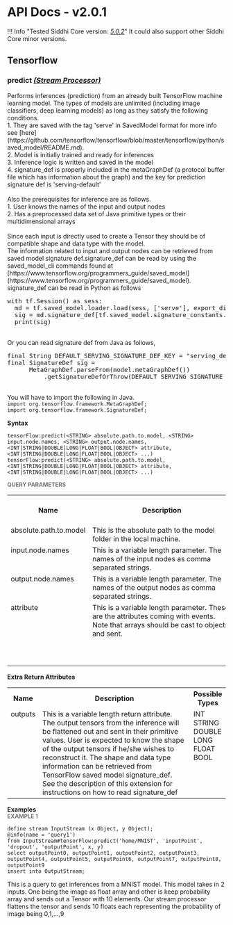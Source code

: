 # API Docs - v2.0.1

!!! Info "Tested Siddhi Core version: *<a target="_blank" href="http://siddhi.io/en/v5.0/docs/query-guide/">5.0.2</a>*"
    It could also support other Siddhi Core minor versions.

## Tensorflow

### predict *<a target="_blank" href="http://siddhi.io/en/v5.0/docs/query-guide/#stream-processor">(Stream Processor)</a>*
<p style="word-wrap: break-word">Performs inferences (prediction) from an already built TensorFlow machine learning model. The types of models are unlimited (including image classifiers, deep learning models) as long as they satisfy the following conditions.<br>1. They are saved with the tag 'serve' in SavedModel format for more info see [here](https://github.com/tensorflow/tensorflow/blob/master/tensorflow/python/saved_model/README.md).<br>2. Model is initially trained and ready for inferences<br>3. Inference logic is written and saved in the model<br>4. signature_def is properly included in the metaGraphDef (a protocol buffer file which has information about the graph) and the key for prediction signature def is 'serving-default'<br><br>Also the prerequisites for inference are as follows.<br>1. User knows the names of the input and output nodes<br>2. Has a preprocessed data set of Java primitive types or their multidimensional arrays<br><br>Since each input is directly used to create a Tensor they should be of compatible shape and data type with the model.<br>The information related to input and output nodes can be retrieved from saved model signature def.signature_def can be read by using the saved_model_cli commands found at [https://www.tensorflow.org/programmers_guide/saved_model](https://www.tensorflow.org/programmers_guide/saved_model).<br>signature_def can be read in Python as follows<br><pre>
with tf.Session() as sess:
  md = tf.saved_model.loader.load(sess, ['serve'], export_dir)
  sig = md.signature_def[tf.saved_model.signature_constants.DEFAULT_SERVING_SIGNATURE_DEF_KEY]
  print(sig)
</pre><br>Or you can read signature def from Java as follows,<br><pre>
final String DEFAULT_SERVING_SIGNATURE_DEF_KEY = "serving_default";
final SignatureDef sig =
      MetaGraphDef.parseFrom(model.metaGraphDef())
          .getSignatureDefOrThrow(DEFAULT_SERVING_SIGNATURE_DEF_KEY);
</pre><br>You will have to import the following in Java.<br><code>import org.tensorflow.framework.MetaGraphDef;</code><br><code>import org.tensorflow.framework.SignatureDef;</code></p>
<span id="syntax" class="md-typeset" style="display: block; font-weight: bold;">Syntax</span>

```
tensorFlow:predict(<STRING> absolute.path.to.model, <STRING> input.node.names, <STRING> output.node.names, <INT|STRING|DOUBLE|LONG|FLOAT|BOOL|OBJECT> attribute, <INT|STRING|DOUBLE|LONG|FLOAT|BOOL|OBJECT> ...)
tensorFlow:predict(<STRING> absolute.path.to.model, <INT|STRING|DOUBLE|LONG|FLOAT|BOOL|OBJECT> attribute, <INT|STRING|DOUBLE|LONG|FLOAT|BOOL|OBJECT> ...)
```

<span id="query-parameters" class="md-typeset" style="display: block; color: rgba(0, 0, 0, 0.54); font-size: 12.8px; font-weight: bold;">QUERY PARAMETERS</span>
<table>
    <tr>
        <th>Name</th>
        <th style="min-width: 20em">Description</th>
        <th>Default Value</th>
        <th>Possible Data Types</th>
        <th>Optional</th>
        <th>Dynamic</th>
    </tr>
    <tr>
        <td style="vertical-align: top">absolute.path.to.model</td>
        <td style="vertical-align: top; word-wrap: break-word">This is the absolute path to the model folder in the local machine.</td>
        <td style="vertical-align: top"></td>
        <td style="vertical-align: top">STRING</td>
        <td style="vertical-align: top">No</td>
        <td style="vertical-align: top">Yes</td>
    </tr>
    <tr>
        <td style="vertical-align: top">input.node.names</td>
        <td style="vertical-align: top; word-wrap: break-word">This is a variable length parameter. The names of the input nodes as comma separated strings.</td>
        <td style="vertical-align: top">-</td>
        <td style="vertical-align: top">STRING</td>
        <td style="vertical-align: top">Yes</td>
        <td style="vertical-align: top">Yes</td>
    </tr>
    <tr>
        <td style="vertical-align: top">output.node.names</td>
        <td style="vertical-align: top; word-wrap: break-word">This is a variable length parameter. The names of the output nodes as comma separated strings.</td>
        <td style="vertical-align: top">-</td>
        <td style="vertical-align: top">STRING</td>
        <td style="vertical-align: top">Yes</td>
        <td style="vertical-align: top">Yes</td>
    </tr>
    <tr>
        <td style="vertical-align: top">attribute</td>
        <td style="vertical-align: top; word-wrap: break-word">This is a variable length parameter. These are the attributes coming with events. Note that arrays should be cast to objects and sent.</td>
        <td style="vertical-align: top"></td>
        <td style="vertical-align: top">INT<br>STRING<br>DOUBLE<br>LONG<br>FLOAT<br>BOOL<br>OBJECT</td>
        <td style="vertical-align: top">No</td>
        <td style="vertical-align: top">Yes</td>
    </tr>
</table>
<span id="extra-return-attributes" class="md-typeset" style="display: block; font-weight: bold;">Extra Return Attributes</span>
<table>
    <tr>
        <th>Name</th>
        <th style="min-width: 20em">Description</th>
        <th>Possible Types</th>
    </tr>
    <tr>
        <td style="vertical-align: top">outputs</td>
        <td style="vertical-align: top; word-wrap: break-word">This is a variable length return attribute. The output tensors from the inference will be flattened out and sent in their primitive values. User is expected to know the shape of the output tensors if he/she wishes to reconstruct it. The shape and data type information can be retrieved from TensorFlow saved model signature_def. See the description of this extension for instructions on how to read signature_def</td>
        <td style="vertical-align: top">INT<br>STRING<br>DOUBLE<br>LONG<br>FLOAT<br>BOOL</td>
    </tr>
</table>

<span id="examples" class="md-typeset" style="display: block; font-weight: bold;">Examples</span>
<span id="example-1" class="md-typeset" style="display: block; color: rgba(0, 0, 0, 0.54); font-size: 12.8px; font-weight: bold;">EXAMPLE 1</span>
```
define stream InputStream (x Object, y Object);
@info(name = 'query1') 
from InputStream#tensorFlow:predict('home/MNIST', 'inputPoint', 'dropout', 'outputPoint', x, y) 
select outputPoint0, outputPoint1, outputPoint2, outputPoint3, outputPoint4, outputPoint5, outputPoint6, outputPoint7, outputPoint8, outputPoint9 
insert into OutputStream;

```
<p style="word-wrap: break-word">This is a query to get inferences from a MNIST model. This model takes in 2 inputs. One being the image as float array and other is keep probability array and sends out a Tensor with 10 elements. Our stream processor flattens the tensor and sends 10 floats each representing the probability of image being 0,1,...,9</p>

